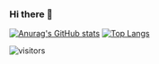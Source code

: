 ### Hi there 👋
[![Anurag's GitHub stats](https://github-readme-stats.vercel.app/api?username=MathewsJosh&count_private=true&show_icons=true&bg_color=cdd7e5,448bf1,0064f3&repo=CG2021-1)](https://github.com/anuraghazra/github-readme-stats)
[![Top Langs](https://github-readme-stats.vercel.app/api/top-langs/?username=MathewsJosh&theme=vue&layout=compact)](https://github.com/anuraghazra/github-readme-stats)

![visitors](https://visitor-badge.glitch.me/badge?page_id=$MathewsJosh.$MathewsJosh)
<!--
**MathewsJosh/MathewsJosh** is a ✨ _special_ ✨ repository because its `README.md` (this file) appears on your GitHub profile.

Here are some ideas to get you started:

- 🔭 I’m currently working on ...
- 🌱 I’m currently learning ...
- 👯 I’m looking to collaborate on ...
- 🤔 I’m looking for help with ...
- 💬 Ask me about ...
- 📫 How to reach me: ...
- 😄 Pronouns: ...
- ⚡ Fun fact: ...
-->

